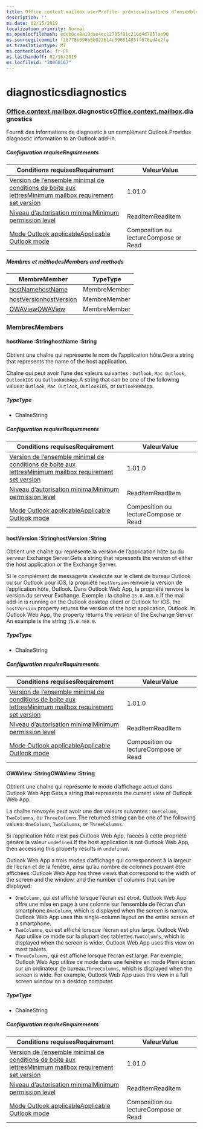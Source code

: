```yaml
---
title: Office.context.mailbox.userProfile- prévisualisations d’ensemble de conditions requises
description: ''
ms.date: 02/15/2019
localization_priority: Normal
ms.openlocfilehash: edeb0ce8a19dae4ec12705f81c216d4d7857ae90
ms.sourcegitcommit: f26778b596b6b022814c39601485ff676ed4e2fa
ms.translationtype: MT
ms.contentlocale: fr-FR
ms.lasthandoff: 02/16/2019
ms.locfileid: "30068167"
---
```

# <a name="diagnostics"></a><span data-ttu-id="bd671-102">diagnostics</span><span class="sxs-lookup"><span data-stu-id="bd671-102">diagnostics</span></span>

### <a name="officeofficemdcontextofficecontextmdmailboxofficecontextmailboxmddiagnostics"></a><span data-ttu-id="bd671-103">[Office](Office.md)[.context](Office.context.md)[.mailbox](Office.context.mailbox.md).diagnostics</span><span class="sxs-lookup"><span data-stu-id="bd671-103">[Office](Office.md)[.context](Office.context.md)[.mailbox](Office.context.mailbox.md).diagnostics</span></span>

<span data-ttu-id="bd671-104">Fournit des informations de diagnostic à un complément Outlook.</span><span class="sxs-lookup"><span data-stu-id="bd671-104">Provides diagnostic information to an Outlook add-in.</span></span>

##### <a name="requirements"></a><span data-ttu-id="bd671-105">Configuration requise</span><span class="sxs-lookup"><span data-stu-id="bd671-105">Requirements</span></span>

|<span data-ttu-id="bd671-106">Conditions requises</span><span class="sxs-lookup"><span data-stu-id="bd671-106">Requirement</span></span>| <span data-ttu-id="bd671-107">Valeur</span><span class="sxs-lookup"><span data-stu-id="bd671-107">Value</span></span>|
|---|---|
|[<span data-ttu-id="bd671-108">Version de l’ensemble minimal de conditions de boîte aux lettres</span><span class="sxs-lookup"><span data-stu-id="bd671-108">Minimum mailbox requirement set version</span></span>](/office/dev/add-ins/reference/requirement-sets/outlook-api-requirement-sets)| <span data-ttu-id="bd671-109">1.0</span><span class="sxs-lookup"><span data-stu-id="bd671-109">1.0</span></span>|
|[<span data-ttu-id="bd671-110">Niveau d’autorisation minimal</span><span class="sxs-lookup"><span data-stu-id="bd671-110">Minimum permission level</span></span>](https://docs.microsoft.com/outlook/add-ins/understanding-outlook-add-in-permissions)| <span data-ttu-id="bd671-111">ReadItem</span><span class="sxs-lookup"><span data-stu-id="bd671-111">ReadItem</span></span>|
|[<span data-ttu-id="bd671-112">Mode Outlook applicable</span><span class="sxs-lookup"><span data-stu-id="bd671-112">Applicable Outlook mode</span></span>](https://docs.microsoft.com/outlook/add-ins/#extension-points)| <span data-ttu-id="bd671-113">Composition ou lecture</span><span class="sxs-lookup"><span data-stu-id="bd671-113">Compose or Read</span></span>|

##### <a name="members-and-methods"></a><span data-ttu-id="bd671-114">Membres et méthodes</span><span class="sxs-lookup"><span data-stu-id="bd671-114">Members and methods</span></span>

| <span data-ttu-id="bd671-115">Membre</span><span class="sxs-lookup"><span data-stu-id="bd671-115">Member</span></span> | <span data-ttu-id="bd671-116">Type</span><span class="sxs-lookup"><span data-stu-id="bd671-116">Type</span></span> |
|--------|------|
| [<span data-ttu-id="bd671-117">hostName</span><span class="sxs-lookup"><span data-stu-id="bd671-117">hostName</span></span>](#hostname-string) | <span data-ttu-id="bd671-118">Membre</span><span class="sxs-lookup"><span data-stu-id="bd671-118">Member</span></span> |
| [<span data-ttu-id="bd671-119">hostVersion</span><span class="sxs-lookup"><span data-stu-id="bd671-119">hostVersion</span></span>](#hostversion-string) | <span data-ttu-id="bd671-120">Membre</span><span class="sxs-lookup"><span data-stu-id="bd671-120">Member</span></span> |
| [<span data-ttu-id="bd671-121">OWAView</span><span class="sxs-lookup"><span data-stu-id="bd671-121">OWAView</span></span>](#owaview-string) | <span data-ttu-id="bd671-122">Membre</span><span class="sxs-lookup"><span data-stu-id="bd671-122">Member</span></span> |

### <a name="members"></a><span data-ttu-id="bd671-123">Membres</span><span class="sxs-lookup"><span data-stu-id="bd671-123">Members</span></span>

####  <a name="hostname-string"></a><span data-ttu-id="bd671-124">hostName :String</span><span class="sxs-lookup"><span data-stu-id="bd671-124">hostName :String</span></span>

<span data-ttu-id="bd671-125">Obtient une chaîne qui représente le nom de l’application hôte.</span><span class="sxs-lookup"><span data-stu-id="bd671-125">Gets a string that represents the name of the host application.</span></span>

<span data-ttu-id="bd671-126">Chaîne qui peut avoir l’une des valeurs suivantes : `Outlook`, `Mac Outlook`, `OutlookIOS` ou `OutlookWebApp`.</span><span class="sxs-lookup"><span data-stu-id="bd671-126">A string that can be one of the following values: `Outlook`, `Mac Outlook`, `OutlookIOS`, or `OutlookWebApp`.</span></span>

##### <a name="type"></a><span data-ttu-id="bd671-127">Type</span><span class="sxs-lookup"><span data-stu-id="bd671-127">Type</span></span>

*   <span data-ttu-id="bd671-128">Chaîne</span><span class="sxs-lookup"><span data-stu-id="bd671-128">String</span></span>

##### <a name="requirements"></a><span data-ttu-id="bd671-129">Configuration requise</span><span class="sxs-lookup"><span data-stu-id="bd671-129">Requirements</span></span>

|<span data-ttu-id="bd671-130">Conditions requises</span><span class="sxs-lookup"><span data-stu-id="bd671-130">Requirement</span></span>| <span data-ttu-id="bd671-131">Valeur</span><span class="sxs-lookup"><span data-stu-id="bd671-131">Value</span></span>|
|---|---|
|[<span data-ttu-id="bd671-132">Version de l’ensemble minimal de conditions de boîte aux lettres</span><span class="sxs-lookup"><span data-stu-id="bd671-132">Minimum mailbox requirement set version</span></span>](/office/dev/add-ins/reference/requirement-sets/outlook-api-requirement-sets)| <span data-ttu-id="bd671-133">1.0</span><span class="sxs-lookup"><span data-stu-id="bd671-133">1.0</span></span>|
|[<span data-ttu-id="bd671-134">Niveau d’autorisation minimal</span><span class="sxs-lookup"><span data-stu-id="bd671-134">Minimum permission level</span></span>](https://docs.microsoft.com/outlook/add-ins/understanding-outlook-add-in-permissions)| <span data-ttu-id="bd671-135">ReadItem</span><span class="sxs-lookup"><span data-stu-id="bd671-135">ReadItem</span></span>|
|[<span data-ttu-id="bd671-136">Mode Outlook applicable</span><span class="sxs-lookup"><span data-stu-id="bd671-136">Applicable Outlook mode</span></span>](https://docs.microsoft.com/outlook/add-ins/#extension-points)| <span data-ttu-id="bd671-137">Composition ou lecture</span><span class="sxs-lookup"><span data-stu-id="bd671-137">Compose or Read</span></span>|

####  <a name="hostversion-string"></a><span data-ttu-id="bd671-138">hostVersion :String</span><span class="sxs-lookup"><span data-stu-id="bd671-138">hostVersion :String</span></span>

<span data-ttu-id="bd671-139">Obtient une chaîne qui représente la version de l’application hôte ou du serveur Exchange Server.</span><span class="sxs-lookup"><span data-stu-id="bd671-139">Gets a string that represents the version of either the host application or the Exchange Server.</span></span>

<span data-ttu-id="bd671-p101">Si le complément de messagerie s’exécute sur le client de bureau Outlook ou sur Outlook pour iOS, la propriété `hostVersion` renvoie la version de l’application hôte, Outlook. Dans Outlook Web App, la propriété renvoie la version du serveur Exchange. Exemple : la chaîne `15.0.468.0`.</span><span class="sxs-lookup"><span data-stu-id="bd671-p101">If the mail add-in is running on the Outlook desktop client or Outlook for iOS, the `hostVersion` property returns the version of the host application, Outlook. In Outlook Web App, the property returns the version of the Exchange Server. An example is the string `15.0.468.0`.</span></span>

##### <a name="type"></a><span data-ttu-id="bd671-143">Type</span><span class="sxs-lookup"><span data-stu-id="bd671-143">Type</span></span>

*   <span data-ttu-id="bd671-144">Chaîne</span><span class="sxs-lookup"><span data-stu-id="bd671-144">String</span></span>

##### <a name="requirements"></a><span data-ttu-id="bd671-145">Configuration requise</span><span class="sxs-lookup"><span data-stu-id="bd671-145">Requirements</span></span>

|<span data-ttu-id="bd671-146">Conditions requises</span><span class="sxs-lookup"><span data-stu-id="bd671-146">Requirement</span></span>| <span data-ttu-id="bd671-147">Valeur</span><span class="sxs-lookup"><span data-stu-id="bd671-147">Value</span></span>|
|---|---|
|[<span data-ttu-id="bd671-148">Version de l’ensemble minimal de conditions de boîte aux lettres</span><span class="sxs-lookup"><span data-stu-id="bd671-148">Minimum mailbox requirement set version</span></span>](/office/dev/add-ins/reference/requirement-sets/outlook-api-requirement-sets)| <span data-ttu-id="bd671-149">1.0</span><span class="sxs-lookup"><span data-stu-id="bd671-149">1.0</span></span>|
|[<span data-ttu-id="bd671-150">Niveau d’autorisation minimal</span><span class="sxs-lookup"><span data-stu-id="bd671-150">Minimum permission level</span></span>](https://docs.microsoft.com/outlook/add-ins/understanding-outlook-add-in-permissions)| <span data-ttu-id="bd671-151">ReadItem</span><span class="sxs-lookup"><span data-stu-id="bd671-151">ReadItem</span></span>|
|[<span data-ttu-id="bd671-152">Mode Outlook applicable</span><span class="sxs-lookup"><span data-stu-id="bd671-152">Applicable Outlook mode</span></span>](https://docs.microsoft.com/outlook/add-ins/#extension-points)| <span data-ttu-id="bd671-153">Composition ou lecture</span><span class="sxs-lookup"><span data-stu-id="bd671-153">Compose or Read</span></span>|

####  <a name="owaview-string"></a><span data-ttu-id="bd671-154">OWAView :String</span><span class="sxs-lookup"><span data-stu-id="bd671-154">OWAView :String</span></span>

<span data-ttu-id="bd671-155">Obtient une chaîne qui représente le mode d’affichage actuel dans Outlook Web App.</span><span class="sxs-lookup"><span data-stu-id="bd671-155">Gets a string that represents the current view of Outlook Web App.</span></span>

<span data-ttu-id="bd671-156">La chaîne renvoyée peut avoir une des valeurs suivantes : `OneColumn`, `TwoColumns`, ou `ThreeColumns`.</span><span class="sxs-lookup"><span data-stu-id="bd671-156">The returned string can be one of the following values: `OneColumn`, `TwoColumns`, or `ThreeColumns`.</span></span>

<span data-ttu-id="bd671-157">Si l’application hôte n’est pas Outlook Web App, l’accès à cette propriété génère la valeur `undefined`.</span><span class="sxs-lookup"><span data-stu-id="bd671-157">If the host application is not Outlook Web App, then accessing this property results in `undefined`.</span></span>

<span data-ttu-id="bd671-158">Outlook Web App a trois modes d’affichage qui correspondent à la largeur de l’écran et de la fenêtre, ainsi qu’au nombre de colonnes pouvant être affichées :</span><span class="sxs-lookup"><span data-stu-id="bd671-158">Outlook Web App has three views that correspond to the width of the screen and the window, and the number of columns that can be displayed:</span></span>

*   <span data-ttu-id="bd671-p102">`OneColumn`, qui est affiché lorsque l’écran est étroit. Outlook Web App offre une mise en page à une colonne sur l’ensemble de l’écran d’un smartphone.</span><span class="sxs-lookup"><span data-stu-id="bd671-p102">`OneColumn`, which is displayed when the screen is narrow. Outlook Web App uses this single-column layout on the entire screen of a smartphone.</span></span>
*   <span data-ttu-id="bd671-p103">`TwoColumns`, qui est affiché lorsque l’écran est plus large. Outlook Web App utilise ce mode sur la plupart des tablettes.</span><span class="sxs-lookup"><span data-stu-id="bd671-p103">`TwoColumns`, which is displayed when the screen is wider. Outlook Web App uses this view on most tablets.</span></span>
*   <span data-ttu-id="bd671-p104">`ThreeColumns`, qui est affiché lorsque l’écran est large. Par exemple, Outlook Web App utilise ce mode dans une fenêtre en mode Plein écran sur un ordinateur de bureau.</span><span class="sxs-lookup"><span data-stu-id="bd671-p104">`ThreeColumns`, which is displayed when the screen is wide. For example, Outlook Web App uses this view in a full screen window on a desktop computer.</span></span>

##### <a name="type"></a><span data-ttu-id="bd671-165">Type</span><span class="sxs-lookup"><span data-stu-id="bd671-165">Type</span></span>

*   <span data-ttu-id="bd671-166">Chaîne</span><span class="sxs-lookup"><span data-stu-id="bd671-166">String</span></span>

##### <a name="requirements"></a><span data-ttu-id="bd671-167">Configuration requise</span><span class="sxs-lookup"><span data-stu-id="bd671-167">Requirements</span></span>

|<span data-ttu-id="bd671-168">Conditions requises</span><span class="sxs-lookup"><span data-stu-id="bd671-168">Requirement</span></span>| <span data-ttu-id="bd671-169">Valeur</span><span class="sxs-lookup"><span data-stu-id="bd671-169">Value</span></span>|
|---|---|
|[<span data-ttu-id="bd671-170">Version de l’ensemble minimal de conditions de boîte aux lettres</span><span class="sxs-lookup"><span data-stu-id="bd671-170">Minimum mailbox requirement set version</span></span>](/office/dev/add-ins/reference/requirement-sets/outlook-api-requirement-sets)| <span data-ttu-id="bd671-171">1.0</span><span class="sxs-lookup"><span data-stu-id="bd671-171">1.0</span></span>|
|[<span data-ttu-id="bd671-172">Niveau d’autorisation minimal</span><span class="sxs-lookup"><span data-stu-id="bd671-172">Minimum permission level</span></span>](https://docs.microsoft.com/outlook/add-ins/understanding-outlook-add-in-permissions)| <span data-ttu-id="bd671-173">ReadItem</span><span class="sxs-lookup"><span data-stu-id="bd671-173">ReadItem</span></span>|
|[<span data-ttu-id="bd671-174">Mode Outlook applicable</span><span class="sxs-lookup"><span data-stu-id="bd671-174">Applicable Outlook mode</span></span>](https://docs.microsoft.com/outlook/add-ins/#extension-points)| <span data-ttu-id="bd671-175">Composition ou lecture</span><span class="sxs-lookup"><span data-stu-id="bd671-175">Compose or Read</span></span>|
